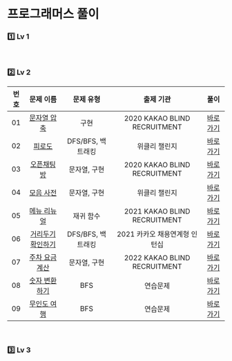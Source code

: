 # 프로그래머스 풀이

### 1️⃣ <strong>Lv 1</strong>

<br>

### 2️⃣ <strong>Lv 2</strong>

| 번호 |                                     문제 이름                                     |     문제 유형     |           출제 기관           |                 풀이                 |
| :--: | :-------------------------------------------------------------------------------: | :---------------: | :---------------------------: | :----------------------------------: |
|  01  |      [문자열 압축](https://programmers.co.kr/learn/courses/30/lessons/60057)      |       구현        | 2020 KAKAO BLIND RECRUITMENT  |    [바로가기](./Lv2/2020kbr_1.md)    |
|  02  |        [피로도](https://programmers.co.kr/learn/courses/30/lessons/87946)         | DFS/BFS, 백트래킹 |         위클리 챌린지         | [바로가기](./Lv2/weekchallenge_1.md) |
|  03  |      [오픈채팅방](https://programmers.co.kr/learn/courses/30/lessons/42888)       |   문자열, 구현    | 2020 KAKAO BLIND RECRUITMENT  |    [바로가기](./Lv2/2020kbr_2.md)    |
|  04  |       [모음 사전](https://programmers.co.kr/learn/courses/30/lessons/84512)       |   문자열, 구현    |         위클리 챌린지         | [바로가기](./Lv2/weekchallenge_2.md) |
|  05  |      [메뉴 리뉴얼](https://programmers.co.kr/learn/courses/30/lessons/72411)      |     재귀 함수     | 2021 KAKAO BLIND RECRUITMENT  |    [바로가기](./Lv2/2021kbr_1.md)    |
|  06  |   [거리두기 확인하기](https://programmers.co.kr/learn/courses/30/lessons/81302)   | DFS/BFS, 백트래킹 | 2021 카카오 채용연계형 인턴십 |    [바로가기](./Lv2/2021kri_1.md)    |
|  07  | [주차 요금 계산](https://school.programmers.co.kr/learn/courses/30/lessons/92341) |   문자열, 구현    | 2022 KAKAO BLIND RECRUITMENT  |    [바로가기](./Lv2/2022kbr_1.md)    |
|  08  | [숫자 변환하기](https://school.programmers.co.kr/learn/courses/30/lessons/154538) |        BFS        |           연습문제            |   [바로가기](./Lv2/prac_154538.md)   |
|  09  |  [무인도 여행](https://school.programmers.co.kr/learn/courses/30/lessons/154540)  |        BFS        |           연습문제            |   [바로가기](./Lv2/prac_154540.md)   |

<br>

### 3️⃣ <strong>Lv 3</strong>
